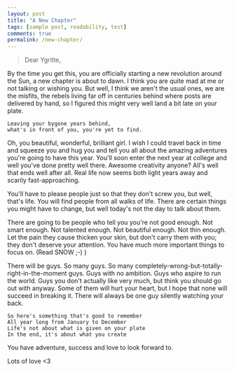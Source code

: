 ```yaml
---
layout: post
title: "A New Chapter"
tags: [sample post, readability, test]
comments: true
permalink: /new-chapter/
---
```


> Dear Ygritte,

By the time you get this, you are officially starting a new revolution around the Sun, a new chapter is about to dawn. I think you are quite mad at me or not talking or wishing you. But well, I think we aren't the usual ones, we are the misfits, the rebels living far off in centuries behind where posts are delivered by hand, so I figured this might very well land a bit late on your plate.

```
Leaving your bygone years behind, 
what's in front of you, you're yet to find.
```

Oh, you beautiful, wonderful, brilliant girl. I wish I could travel back in time and squeeze you and hug you and tell you all about the amazing adventures you're going to have this year. You'll soon enter the next year at college and well you've done pretty well there. Awesome creativity anyone? All's well that ends well after all. Real life now seems both light years away and scarily fast-approaching. 

You'll have to please people just so that they don't screw you, but well, that's life. You will find people from all walks of life. There are certain things you might have to change, but well today's not the day to talk about them. 

There are going to be people who tell you you're not good enough. Not smart enough. Not talented enough. Not beautiful enough. Not thin enough. Let the pain they cause thicken your skin, but don't carry them with you; they don't deserve your attention. You have much more important things to focus on. (Read SNOW ;-) )

There will be guys. So many guys. So many completely-wrong-but-totally-right-in-the-moment guys. Guys with no ambition. Guys who aspire to run the world. Guys you don't actually like very much, but think you should go out with anyway. Some of them will hurt your heart, but I hope that none will succeed in breaking it. There will always be one guy silently watching your back.

```
So here's something that's good to remember
All year long from January to December
Life's not about what is given on your plate
In the end, it's about what you create
```

You have adventure, success and love to look forward to.

Lots of love
<3

